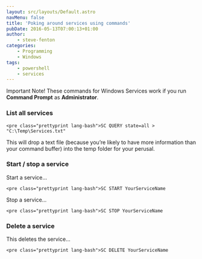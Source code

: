 ```yaml
---
layout: src/layouts/Default.astro
navMenu: false
title: 'Poking around services using commands'
pubDate: 2016-05-13T07:00:13+01:00
author:
    - steve-fenton
categories:
    - Programming
    - Windows
tags:
    - powershell
    - services
---
```


Important Note! These commands for Windows Services work if you run **Command Prompt** as **Administrator**.

### List all services

```
<pre class="prettyprint lang-bash">SC QUERY state=all > "C:\Temp\Services.txt"
```
This will drop a text file (because you’re likely to have more information than your command buffer) into the temp folder for your perusal.

### Start / stop a service

Start a service…

```
<pre class="prettyprint lang-bash">SC START YourServiceName
```
Stop a service…

```
<pre class="prettyprint lang-bash">SC STOP YourServiceName
```
### Delete a service

This deletes the service…

```
<pre class="prettyprint lang-bash">SC DELETE YourServiceName
```